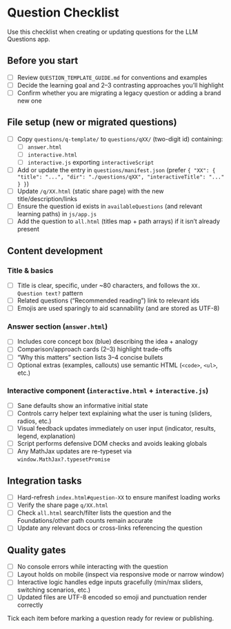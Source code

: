 ﻿# Question Checklist

Use this checklist when creating or updating questions for the LLM Questions app.

## Before you start

- [ ] Review `QUESTION_TEMPLATE_GUIDE.md` for conventions and examples
- [ ] Decide the learning goal and 2–3 contrasting approaches you’ll highlight
- [ ] Confirm whether you are migrating a legacy question or adding a brand new one

## File setup (new or migrated questions)

- [ ] Copy `questions/q-template/` to `questions/qXX/` (two-digit id) containing:
  - [ ] `answer.html`
  - [ ] `interactive.html`
  - [ ] `interactive.js` exporting `interactiveScript`
- [ ] Add or update the entry in `questions/manifest.json` (prefer `{ "XX": { "title": "...", "dir": "./questions/qXX", "interactiveTitle": "..." } }`)
- [ ] Update `/q/XX.html` (static share page) with the new title/description/links
- [ ] Ensure the question id exists in `availableQuestions` (and relevant learning paths) in `js/app.js`
- [ ] Add the question to `all.html` (titles map + path arrays) if it isn’t already present

## Content development

### Title & basics

- [ ] Title is clear, specific, under ~80 characters, and follows the `XX. Question text?` pattern
- [ ] Related questions (“Recommended reading”) link to relevant ids
- [ ] Emojis are used sparingly to aid scannability (and are stored as UTF-8)

### Answer section (`answer.html`)

- [ ] Includes core concept box (blue) describing the idea + analogy
- [ ] Comparison/approach cards (2–3) highlight trade-offs
- [ ] “Why this matters” section lists 3–4 concise bullets
- [ ] Optional extras (examples, callouts) use semantic HTML (`<code>`, `<ul>`, etc.)

### Interactive component (`interactive.html` + `interactive.js`)

- [ ] Sane defaults show an informative initial state
- [ ] Controls carry helper text explaining what the user is tuning (sliders, radios, etc.)
- [ ] Visual feedback updates immediately on user input (indicator, results, legend, explanation)
- [ ] Script performs defensive DOM checks and avoids leaking globals
- [ ] Any MathJax updates are re-typeset via `window.MathJax?.typesetPromise`

## Integration tasks

- [ ] Hard-refresh `index.html#question-XX` to ensure manifest loading works
- [ ] Verify the share page `q/XX.html`
- [ ] Check `all.html` search/filter lists the question and the Foundations/other path counts remain accurate
- [ ] Update any relevant docs or cross-links referencing the question

## Quality gates

- [ ] No console errors while interacting with the question
- [ ] Layout holds on mobile (inspect via responsive mode or narrow window)
- [ ] Interactive logic handles edge inputs gracefully (min/max sliders, switching scenarios, etc.)
- [ ] Updated files are UTF-8 encoded so emoji and punctuation render correctly

Tick each item before marking a question ready for review or publishing.
